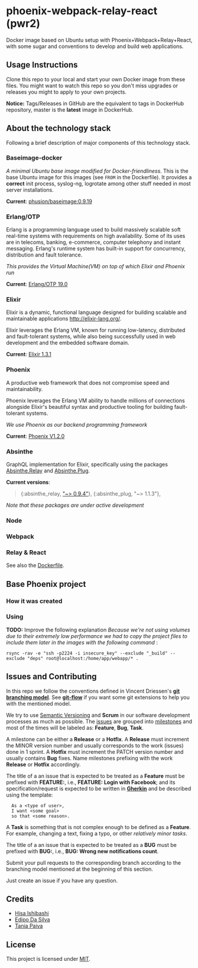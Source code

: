 # phoenix-webpack-relay-react (pwr2)

Docker image based on Ubuntu setup with Phoenix+Webpack+Relay+React, with some sugar and conventions to develop and build web applications.

## Usage Instructions

Clone this repo to your local and start your own Docker image from these files. You might want to watch this repo so you don't miss upgrades or releases you might to apply to your own projects.

**Notice:** Tags/Releases in GitHub are the equivalent to tags in DockerHub repository, master is the **latest** image in DockerHub.

## About the technology stack

Following a brief description of major components of this technology stack.

### Baseimage-docker

_A minimal Ubuntu base image modified for Docker-friendliness_. This is the base Ubuntu image for this images (see `FROM` in the Dockerfile). It provides a **correct** init process, syslog-ng, logrotate among other stuff needed in most server installations.

**Current**: [phusion/baseimage:0.9.19](https://github.com/phusion/baseimage-docker/tree/rel-0.9.19)

### Erlang/OTP

Erlang is a programming language used to build massively scalable soft real-time systems with requirements on high availability. Some of its uses are in telecoms, banking, e-commerce, computer telephony and instant messaging. Erlang's runtime system has built-in support for concurrency, distribution and fault tolerance.

_This provides the Virtual Machine(VM) on top of which Elixir and Phoenix run_

**Current**: [Erlang/OTP 19.0](https://github.com/erlang/otp/tree/maint-19)

### Elixir

Elixir is a dynamic, functional language designed for building scalable and maintainable applications http://elixir-lang.org/.

Elixir leverages the Erlang VM, known for running low-latency, distributed and fault-tolerant systems, while also being successfully used in web development and the embedded software domain.

**Current**: [Elixir 1.3.1](https://github.com/elixir-lang/elixir/tree/v1.3.1)

### Phoenix
A productive web framework that does not compromise speed and maintainability.

Phoenix leverages the Erlang VM ability to handle millions of connections alongside Elixir's beautiful syntax and productive tooling for building fault-tolerant systems.

_We use Phoenix as our backend programming framework_

**Current**: [Phoenix V1.2.0](http://www.phoenixframework.org/v1.2.0)

### Absinthe

GraphQL implementation for Elixir, specifically using the packages [Absinthe.Relay](https://github.com/absinthe-graphql/absinthe_relay) and [Absinthe.Plug](https://github.com/absinthe-graphql/absinthe_plug).

**Current versions**:

  >{:absinthe_relay, ["~> 0.9.4"](https://github.com/absinthe-graphql/absinthe_relay/tree/v0.9.4)},
  >{:absinthe_plug, "~> 1.1.3"},

_Note that these packages are under active development_

### Node


### Webpack


### Relay & React

See also the [Dockerfile](https://github.com/iporaitech/pwr2-docker/blob/master/Dockerfile).


## Base Phoenix project

### How it was created

### Using

**TODO:** Improve the following explanation
_Because we're not using volumes due to their extremely low performance we had to copy the project files to include them later in the images with the following command_ :

`rsync -rav -e "ssh -p2224 -i insecure_key" --exclude "_build" --exclude "deps" root@localhost:/home/app/webapp/* .`


## Issues and Contributing

In this repo we follow the conventions defined in Vincent Driessen's **[git branching model](http://nvie.com/posts/a-successful-git-branching-model/)**. See **[git-flow](https://github.com/nvie/gitflow)** if you want some git extensions to help you with the mentioned model.

We try to use [Semantic Versioning](http://semver.org) and **Scrum** in our software development processes as much as possible. The [issues](https://github.com/iporaitech/pwr2-docker/issues) are grouped into [milestones](https://github.com/iporaitech/pwr2-docker/milestones) and most of the times will be labeled as: **Feature**, **Bug**, **Task**.  

A milestone can be either a **Release** or a **Hotfix**. A **Release** must increment the MINOR version number and usually corresponds to the work (issues) done in 1 sprint. A **Hotfix** must increment the PATCH version number and usually contains **Bug** fixes. Name milestones prefixing with the work **Release** or **Hotfix** accordingly.

The title of a an issue that is expected to be treated as a **Feature** must be prefixed with **FEATURE:**, i.e., **FEATURE: Login with Facebook**; and its specification/request is expected to be written in **[Gherkin](https://github.com/cucumber/cucumber/wiki/Gherkin)** and be described using the template:

```gherkin
  As a <type of user>,
  I want <some goal>
  so that <some reason>.
```

A **Task** is something that is not complex enough to be defined as a **Feature**. For example, changing a text, fixing a typo, or other _relatively minor tasks_.

The title of a an issue that is expected to be treated as a **BUG** must be prefixed with **BUG:**, i.e., **BUG: Wrong new notifications count**.

Submit your pull requests to the corresponding branch according to the branching model mentioned at the beginning of this section.

Just create an issue if you have any question.

## Credits

* [Hisa Ishibashi](https://github.com/hisapy)
* [Edipo Da Silva](https://github.com/edipox)
* [Tania Paiva](https://github.com/taniadaniela)

## License
This project is licensed under [MIT](https://github.com/iporaitech/pwr2-docker/blob/master/LICENSE).
